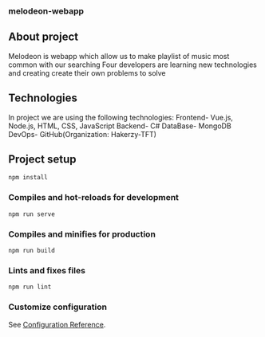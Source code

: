 ### melodeon-webapp
## About project
Melodeon is webapp which allow us to make playlist of music most
common with our searching
Four developers are learning new technologies and creating create
their own problems to solve
## Technologies
In project we are using the following technologies:
Frontend- Vue.js, Node.js, HTML, CSS, JavaScript
Backend- C#
DataBase- MongoDB
DevOps- GitHub(Organization: Hakerzy-TFT)
## Project setup
```
npm install
```

### Compiles and hot-reloads for development
```
npm run serve
```

### Compiles and minifies for production
```
npm run build
```

### Lints and fixes files
```
npm run lint
```

### Customize configuration
See [Configuration Reference](https://cli.vuejs.org/config/).